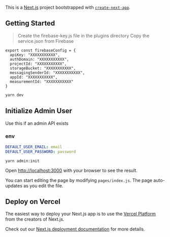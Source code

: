 This is a [Next.js](https://nextjs.org/) project bootstrapped with [`create-next-app`](https://github.com/vercel/next.js/tree/canary/packages/create-next-app).

## Getting Started

> Create the firebase-key.js file in the plugins directory
> Copy the service.json from Firebase

```
export const firebaseConfig = {
  apiKey: "XXXXXXXXXXX",
  authDomain: "XXXXXXXXXXX",
  projectId: "XXXXXXXXXXX",
  storageBucket: "XXXXXXXXXXX",
  messagingSenderId: "XXXXXXXXXXX",
  appId: "XXXXXXXXXXX",
  measurementId: "XXXXXXXXXXX"
}
```

```bash
yarn dev
```

## Initialize Admin User

Use this if an admin API exists

### env

```yaml
DEFAULT_USER_EMAIL: email
DEFAULT_USER_PASSWORD: password
```

```
yarn admin:init
```

Open [http://localhost:3000](http://localhost:3000) with your browser to see the result.

You can start editing the page by modifying `pages/index.js`. The page auto-updates as you edit the file.

## Deploy on Vercel

The easiest way to deploy your Next.js app is to use the [Vercel Platform](https://vercel.com/new?utm_medium=default-template&filter=next.js&utm_source=create-next-app&utm_campaign=create-next-app-readme) from the creators of Next.js.

Check out our [Next.js deployment documentation](https://nextjs.org/docs/deployment) for more details.
